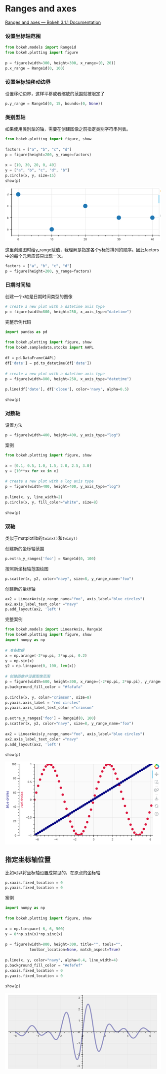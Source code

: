 # Ranges and axes

[Ranges and axes — Bokeh 3.1.1 Documentation](https://docs.bokeh.org/en/latest/docs/user_guide/basic/axes.html)

### 设置坐标轴范围

```python
from bokeh.models import Range1d
from bokeh.plotting import figure

p = figure(width=300, height=300, x_range=(0, 20))
p.x_range = Range1d(0, 100)
```

### 设置坐标轴移动边界

设置移动边界，这样平移或者缩放的范围就被限定了

```python
p.y_range = Range1d(0, 15, bounds=(0, None))
```



### 类别型轴

如果使用类别型的轴，需要在创建图像之前指定类别字符串列表。

```python
from bokeh.plotting import figure, show

factors = ["a", "b", "c", "d"]
p = figure(height=200, y_range=factors)

x = [10, 30, 20, 0, 40]
y = ["a", "b", "c", "d", "b"]
p.circle(x, y, size=15)
show(p)
```

![image-20230519155912799](images/image-20230519155912799.png)

这里创建图时给y_range赋值，我理解是指定各个y标签排列的顺序。因此factors中的每个元素应该只出现一次。

```python
factors = ["a", "b", "c", "d"]
p = figure(height=200, y_range=factors)
```



### 日期时间轴

创建一个x轴是日期时间类型的图像

```python
# create a new plot with a datetime axis type
p = figure(width=800, height=250, x_axis_type="datetime")
```

完整示例代码

```python
import pandas as pd

from bokeh.plotting import figure, show
from bokeh.sampledata.stocks import AAPL

df = pd.DataFrame(AAPL)
df['date'] = pd.to_datetime(df['date'])

# create a new plot with a datetime axis type
p = figure(width=800, height=250, x_axis_type="datetime")

p.line(df['date'], df['close'], color='navy', alpha=0.5)

show(p)
```

### 对数轴

设置方法

```python
p = figure(width=400, height=400, y_axis_type="log")
```

案例

```python
from bokeh.plotting import figure, show

x = [0.1, 0.5, 1.0, 1.5, 2.0, 2.5, 3.0]
y = [10**xx for xx in x]

# create a new plot with a log axis type
p = figure(width=400, height=400, y_axis_type="log")

p.line(x, y, line_width=2)
p.circle(x, y, fill_color="white", size=8)

show(p)
```

### 双轴

类似于matplotlib的`twinx()`和`twiny()`

创建新的坐标轴范围

```python
p.extra_y_ranges['foo'] = Range1d(0, 100)
```

按照新坐标轴范围绘图

```python
p.scatter(x, y2, color="navy", size=8, y_range_name="foo")
```

创建新的坐标轴

```python
ax2 = LinearAxis(y_range_name="foo", axis_label="blue circles")
ax2.axis_label_text_color ="navy"
p.add_layout(ax2, 'left')
```

完整案例

```python
from bokeh.models import LinearAxis, Range1d
from bokeh.plotting import figure, show
import numpy as np

# 准备数据
x = np.arange(-2*np.pi, 2*np.pi, 0.2)
y = np.sin(x)
y2 = np.linspace(0, 100, len(x))

# 创建图像并设置图像范围
p = figure(width=600, height=300, x_range=(-2*np.pi, 2*np.pi), y_range=(-1, 1))
p.background_fill_color = "#fafafa"

p.circle(x, y, color="crimson", size=8)
p.yaxis.axis_label = "red circles"
p.yaxis.axis_label_text_color ="crimson"

p.extra_y_ranges['foo'] = Range1d(0, 100)
p.scatter(x, y2, color="navy", size=8, y_range_name="foo")

ax2 = LinearAxis(y_range_name="foo", axis_label="blue circles")
ax2.axis_label_text_color ="navy"
p.add_layout(ax2, 'left')

show(p)
```

![image-20230519160927186](images/image-20230519160927186.png)

## 指定坐标轴位置

比如可以将坐标轴设置成常见的，在原点的坐标轴

```python
p.xaxis.fixed_location = 0
p.yaxis.fixed_location = 0
```

案例

```python
import numpy as np

from bokeh.plotting import figure, show

x = np.linspace(-6, 6, 500)
y = 8*np.sin(x)*np.sinc(x)

p = figure(width=800, height=300, title="", tools="",
           toolbar_location=None, match_aspect=True)

p.line(x, y, color="navy", alpha=0.4, line_width=4)
p.background_fill_color = "#efefef"
p.xaxis.fixed_location = 0
p.yaxis.fixed_location = 0

show(p)
```

![image-20230519161451975](images/image-20230519161451975.png)